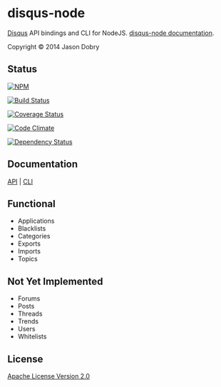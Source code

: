 disqus-node
===========

[Disqus](https://disqus.com/api/docs/) API bindings and CLI for NodeJS. [disqus-node documentation](http://disqus-node.pseudobry.com/).

Copyright © 2014 Jason Dobry

## Status
[![NPM](https://nodei.co/npm/disqus-node.png?downloads=true&stars=true)](https://nodei.co/npm/disqus-node/)

[![Build Status](https://travis-ci.org/jmdobry/disqus-node.svg?branch=master)](https://travis-ci.org/jmdobry/disqus-node)

[![Coverage Status](https://coveralls.io/repos/jmdobry/disqus-node/badge.png)](https://coveralls.io/r/jmdobry/disqus-node)

[![Code Climate](https://codeclimate.com/github/jmdobry/disqus-node.png)](https://codeclimate.com/github/jmdobry/disqus-node)

[![Dependency Status](https://gemnasium.com/jmdobry/disqus-node.svg)](https://gemnasium.com/jmdobry/disqus-node)

## Documentation
[API](/lib/index.html) | [CLI](/lib/cli/index.html)

## Functional
- Applications
- Blacklists
- Categories
- Exports
- Imports
- Topics

## Not Yet Implemented
- Forums
- Posts
- Threads
- Trends
- Users
- Whitelists

## License
[Apache License Version 2.0](https://github.com/jmdobry/disqus-node/blob/master/LICENSE)

